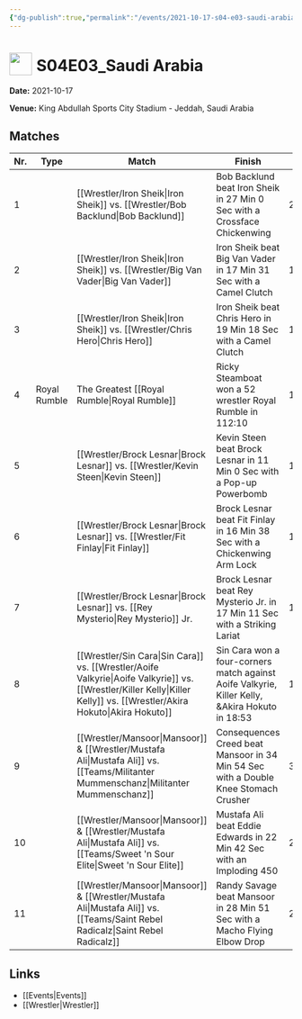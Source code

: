 ```yaml
---
{"dg-publish":true,"permalink":"/events/2021-10-17-s04-e03-saudi-arabia/","title":"S04E03_Saudi Arabia","noteIcon":""}
---
```



# <img src="https://github.com/CptSpaulding1980/choke-slam-wrestling/releases/download/images/ChokeSlam.png" width="40" style="vertical-align:bottom; margin-right:8px;">**S04E03_Saudi Arabia**

**Date:** 2021-10-17

**Venue:** King Abdullah Sports City Stadium - Jeddah, Saudi Arabia

## Matches

| Nr. | Type | Match | Finish | Time | Rating | Score |
|-----|------|-------|--------|------|--------|-------|
| 1 |  | [[Wrestler/Iron Sheik\|Iron Sheik]] vs. [[Wrestler/Bob Backlund\|Bob Backlund]] | Bob Backlund beat Iron Sheik in 27 Min 0 Sec with a Crossface Chickenwing | 27:00 | ★★★★3/4 | 99 |
| 2 |  | [[Wrestler/Iron Sheik\|Iron Sheik]] vs. [[Wrestler/Big Van Vader\|Big Van Vader]] | Iron Sheik beat Big Van Vader in 17 Min 31 Sec with a Camel Clutch | 17:31 | ★★★★1/4 | 88 |
| 3 |  | [[Wrestler/Iron Sheik\|Iron Sheik]] vs. [[Wrestler/Chris Hero\|Chris Hero]] | Iron Sheik beat Chris Hero in 19 Min 18 Sec with a Camel Clutch | 19:18 | ★★★★3/4 | 97 |
| 4 | Royal Rumble | The Greatest [[Royal Rumble\|Royal Rumble]] | Ricky Steamboat won a 52 wrestler Royal Rumble in  112:10 | 112:10 | ★★★★1/4 | 91 |
| 5 |  | [[Wrestler/Brock Lesnar\|Brock Lesnar]] vs. [[Wrestler/Kevin Steen\|Kevin Steen]] | Kevin Steen beat Brock Lesnar in 11 Min 0 Sec with a Pop-up Powerbomb | 11:00 | ★★★ | 71 |
| 6 |  | [[Wrestler/Brock Lesnar\|Brock Lesnar]] vs. [[Wrestler/Fit Finlay\|Fit Finlay]] | Brock Lesnar beat Fit Finlay in 16 Min 38 Sec with a Chickenwing Arm Lock | 16:38 | ★★★★ | 84 |
| 7 |  | [[Wrestler/Brock Lesnar\|Brock Lesnar]] vs. [[Rey Mysterio\|Rey Mysterio]] Jr. | Brock Lesnar beat Rey Mysterio Jr. in 17 Min 11 Sec with a Striking Lariat | 17:11 | ★★★★1/4 | 90 |
| 8 |  | [[Wrestler/Sin Cara\|Sin Cara]] vs. [[Wrestler/Aoife Valkyrie\|Aoife Valkyrie]] vs. [[Wrestler/Killer Kelly\|Killer Kelly]] vs. [[Wrestler/Akira Hokuto\|Akira Hokuto]] | Sin Cara won a four-corners match against Aoife Valkyrie, Killer Kelly, &Akira Hokuto in  18:53 | 18:53 | ★★★★1/2 | 93 |
| 9 |  | [[Wrestler/Mansoor\|Mansoor]] & [[Wrestler/Mustafa Ali\|Mustafa Ali]] vs. [[Teams/Militanter Mummenschanz\|Militanter Mummenschanz]] | Consequences Creed beat Mansoor in 34 Min 54 Sec with a Double Knee Stomach Crusher | 34:54 | ★★★★1/4 | 90 |
| 10 |  | [[Wrestler/Mansoor\|Mansoor]] & [[Wrestler/Mustafa Ali\|Mustafa Ali]] vs. [[Teams/Sweet 'n Sour Elite\|Sweet 'n Sour Elite]] | Mustafa Ali beat Eddie Edwards in 22 Min 42 Sec with an Imploding 450 | 22:42 | ★★★★ | 84 |
| 11 |  | [[Wrestler/Mansoor\|Mansoor]] & [[Wrestler/Mustafa Ali\|Mustafa Ali]] vs. [[Teams/Saint Rebel Radicalz\|Saint Rebel Radicalz]] | Randy Savage beat Mansoor in 28 Min 51 Sec with a Macho Flying Elbow Drop | 28:51 | ★★★★3/4 | 97 |

## Links
- [[Events\|Events]]
- [[Wrestler\|Wrestler]]
